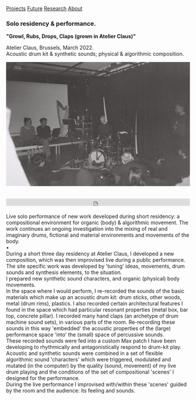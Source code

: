 <!-- NAV for all headers !-->
[Projects](https://paulabbott.net/index.html)
[Future](https://paulabbott.net/future/)
[Research](https://paulabbott.net/research/)
[About](https://paulabbott.net/about/)
<!-- end nav! -->

### Solo residency & performance.

<strong>"Growl, Rubs, Drops, Claps (grown in Atelier Claus)"</strong>  
  
Atelier Claus, Brussels, March 2022.  
Acoustic drum kit & synthetic sounds; physical & algorithmic composition.  

![argos](/assets/images/solo-claus-2022march-01-marija.jpg)  

<br>
<iframe width="100%" height="20" scrolling="no" frameborder="no" allow="autoplay" src="https://w.soundcloud.com/player/?url=https%3A//api.soundcloud.com/tracks/1247661445&color=%23000000&inverse=false&auto_play=false&show_user=false"></iframe>
<br>

<br>
Live solo performance of new work developed during short residency:
a compositional environment for organic (body) & algorithmic movement. The work continues an ongoing investigation into the mixing of real and imaginary drums, fictional and material environments and movements of the body.  
<br>
•  
<br>
During a short three day residency at Atelier Claus, I developed a new composition, which was then improvised live during a public performance.  
<br>  
The site specific work was developed by 'tuning' ideas, movements, drum sounds and synthesis elements, to the situation.  
<br>
I prepared new synthetic sound characters, and organic (physical) body movements.  
<br>
In the space where I would perform, I re-recorded the sounds of the basic materials which make up an acoustic drum kit: drum sticks, other woods, metal (drum rims), plastics. I also recorded certain architectural features I found in the space which had particular resonant properties (metal box, bar top, concrete pillar). I recorded many hand claps (an archetype of drum machine sound sets), in various parts of the room. Re-recording these sounds in this way 'embedded' the acoustic properties of the (large) performance space 'into' the (small) space of percussive sounds.    
<br>
These recorded sounds were fed into a custom Max patch I have been developing to rhythmically and antagonistically respond to drum-kit play.  
<br>
Acoustic and synthetic sounds were combined in a set of flexible algorithmic sound 'characters' which were triggered, modulated and mutated (in the computer) by the quality (sound, movement) of my live drum playing and the conditions of the set of compositional 'scenes' I designed for the performance.  
<br>
During the live performance I improvised with/within these 'scenes' guided by the room and the audience: its feeling and sounds.  
<br>
